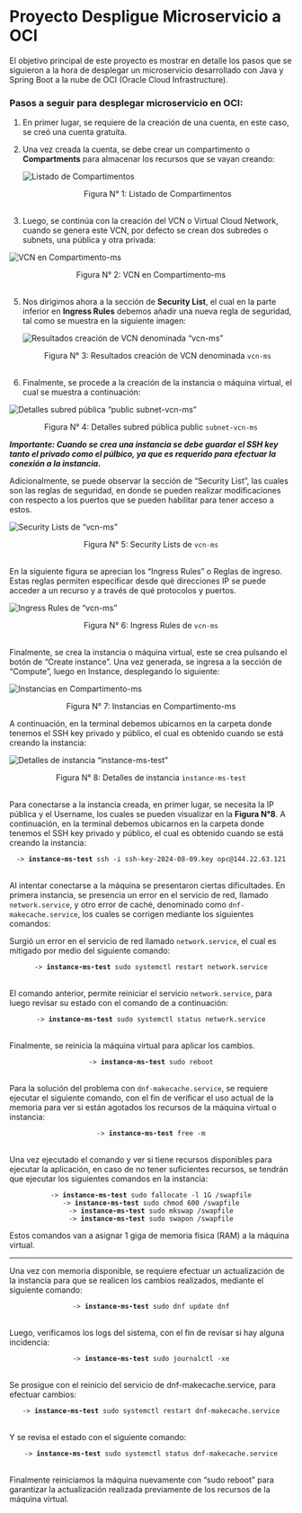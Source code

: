 # Proyecto Despligue Microservicio a OCI
El objetivo principal de este proyecto es mostrar en detalle los pasos que se siguieron a la hora de desplegar un microservicio desarrollado con Java y Spring Boot a la nube de OCI (Oracle Cloud Infrastructure).

### Pasos a seguir para desplegar microservicio en OCI:

1. En primer lugar, se requiere de la creación de una cuenta, en este caso, se creó una cuenta gratuita.
2. Una vez creada la cuenta, se debe crear un compartimento o **Compartments** para almacenar los recursos que se vayan creando:

   ![Listado de Compartimentos](img-readme/img1.png)
    <div align="center">
      Figura N° 1: Listado de Compartimentos
      <br>
      <br>
    </div>
    
4. Luego, se continúa con la creación del VCN o Virtual Cloud Network, cuando se genera este VCN, por defecto se crean dos subredes o subnets, una pública y otra privada:

  ![VCN en Compartimento-ms](img-readme/img2.png)
    <div align="center">
      Figura N° 2: VCN en Compartimento-ms
      <br>
      <br>
    </div>
    
5. Nos dirigimos ahora a la sección de **Security List**, el cual en la parte inferior en **Ingress Rules** debemos añadir una nueva regla de seguridad, tal como se muestra en la siguiente imagen:

   ![Resultados creación de VCN denominada “vcn-ms”](img-readme/img3.png)
    <div align="center">
      Figura N° 3: Resultados creación de VCN denominada <code>vcn-ms</code>
      <br>
      <br>
    </div>
    
6. Finalmente, se procede a la creación de la instancia o máquina virtual, el cual se muestra a continuación:

  ![Detalles subred pública “public subnet-vcn-ms”](img-readme/img4.png)
    <div align="center">
      Figura N° 4: Detalles subred pública public <code>subnet-vcn-ms</code>
      <br>
    </div>

***Importante: Cuando se crea una instancia se debe guardar el SSH key tanto el privado como el púlbico, ya que es requerido para efectuar la conexión a la instancia.***

Adicionalmente, se puede observar la sección de “Security List”, las cuales son las reglas de seguridad, en donde se pueden realizar modificaciones con respecto a los puertos que se pueden habilitar para tener acceso a estos.

  ![Security Lists de “vcn-ms”](img-readme/img5.png)
  <div align="center">
      Figura N° 5: Security Lists de <code>vcn-ms</code>
      <br>
      <br>
    </div>
  
En la siguiente figura se aprecian los “Ingress Rules” o Reglas de ingreso. Estas reglas permiten especificar desde qué direcciones IP se puede acceder a un recurso y a través de qué protocolos y puertos.

  ![Ingress Rules de “vcn-ms”](img-readme/img6.png)
    <div align="center">
        Figura N° 6: Ingress Rules de <code>vcn-ms</code>
        <br>
        <br>
      </div>

Finalmente, se crea la instancia o máquina virtual, este se crea pulsando el botón de “Create instance”. Una vez generada, se ingresa a la sección de “Compute”, luego en Instance, desplegando lo siguiente:

![Instancias en Compartimento-ms](img-readme/img7.png)
    <div align="center">
        Figura N° 7: Instancias en Compartimento-ms
        <br>
      </div>

A continuación, en la terminal debemos ubicarnos en la carpeta donde tenemos el SSH key privado y público, el cual es obtenido cuando se está creando la instancia: 

![Detalles de instancia “instance-ms-test”](img-readme/img8.png)
<div align="center">
  Figura N° 8: Detalles de instancia <code>instance-ms-test</code>
  <br>
  <br>
</div>

Para conectarse a la instancia creada, en primer lugar, se necesita la IP pública y el Username, los cuales se pueden visualizar en la **Figura N°8**.
A continuación, en la terminal debemos ubicarnos en la carpeta donde tenemos el SSH key privado y público, el cual es obtenido cuando se está creando la instancia: 
<div align="center">
  <code> -> <strong>instance-ms-test</strong> ssh -i ssh-key-2024-08-09.key opc@144.22.63.121 </code>
  <br>
  <br>
</div>

Al intentar conectarse a la máquina se presentaron ciertas dificultades. En primera instancia, se presencia un error en el servicio de red, llamado `network.service`, y otro error de caché, 
denominado como `dnf-makecache.service`, los cuales se corrigen mediante los siguientes comandos:

Surgió un error en el servicio de red llamado `network.service`, el cual es mitigado por medio del siguiente comando:

<div align="center">
  <code> -> <strong>instance-ms-test</strong> sudo systemctl restart network.service </code>
  <br>
  <br>
</div>

El comando anterior, permite reiniciar el servicio `network.service`, para luego revisar su estado con el comando de a continuación:

<div align="center">
  <code> -> <strong>instance-ms-test</strong> sudo systemctl status network.service </code>
  <br>
  <br>
</div>

Finalmente, se reinicia la máquina virtual para aplicar los cambios.

<div align="center">
  <code> -> <strong>instance-ms-test</strong> sudo reboot </code>
  <br>
  <br>
</div>

Para la solución del problema con `dnf-makecache.service`, se requiere ejecutar el siguiente comando, 
con el fin de verificar el uso actual de la memoria para ver si están agotados los recursos de la máquina virtual o instancia: 

<div align="center">
  <code> -> <strong>instance-ms-test</strong> free -m </code>
  <br>
  <br>
</div>

Una vez ejecutado el comando y ver si tiene recursos disponibles para ejecutar la aplicación, 
en caso de no tener suficientes recursos, se tendrán que ejecutar los siguientes comandos en la instancia:

<div align="center">
  <code> -> <strong>instance-ms-test</strong> sudo fallocate -l 1G /swapfile </code><br>
  <code> -> <strong>instance-ms-test</strong> sudo chmod 600 /swapfile </code><br>
  <code> -> <strong>instance-ms-test</strong> sudo mkswap /swapfile </code><br>
  <code> -> <strong>instance-ms-test</strong> sudo swapon /swapfile </code>
</div>

Estos comandos van a asignar 1 giga de memoria física (RAM) a la máquina virtual.

<hr>

Una vez con memoria disponible, se requiere efectuar un actualización de la instancia para que se realicen los cambios realizados, mediante el siguiente comando:

<div align="center">
  <code> -> <strong>instance-ms-test</strong> sudo dnf update dnf </code>
  <br>
  <br>
</div>

Luego, verificamos los logs del sistema, con el fin de revisar si hay alguna incidencia:

<div align="center">
  <code> -> <strong>instance-ms-test</strong> sudo journalctl -xe </code>
  <br>
  <br>
</div>

Se prosigue con el reinicio del servicio de dnf-makecache.service, para efectuar cambios:

<div align="center">
  <code> -> <strong>instance-ms-test</strong> sudo systemctl restart dnf-makecache.service </code>
  <br>
  <br>
</div>

Y se revisa el estado con el siguiente comando:

<div align="center">
  <code> -> <strong>instance-ms-test</strong> sudo systemctl status dnf-makecache.service </code>
  <br>
  <br>
</div>

Finalmente reiniciamos la máquina nuevamente con “sudo reboot” para garantizar la actualización realizada previamente de los recursos de la máquina virtual.




